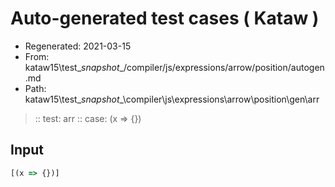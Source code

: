# Auto-generated test cases ( Kataw )
- Regenerated: 2021-03-15
- From: kataw15\test\__snapshot__/compiler/js/expressions/arrow/position/autogen.md
- Path: kataw15\test\__snapshot__\compiler\js\expressions\arrow\position\gen\arr
> :: test: arr
> :: case: (x => {})
## Input

`````js
[(x => {})]
`````
